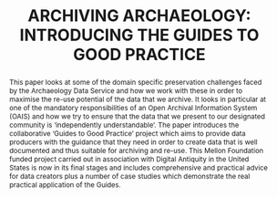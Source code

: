 ---
abstract: This paper looks at some of the domain specific preservation challenges
  faced by the Archaeology Data Service and how we work with these in order to maximise
  the re-use potential of the data that we archive. It looks in particular at one
  of the mandatory responsibilities of an Open Archival Information System (OAIS)
  and how we try to ensure that the data that we present to our designated community
  is ‘independently understandable’. The paper introduces the collaborative ‘Guides
  to Good Practice’ project which aims to provide data producers with the guidance
  that they need in order to create data that is well documented and thus suitable
  for archiving and re-use. This Mellon Foundation funded project carried out in association
  with Digital Antiquity in the United States is now in its final stages and includes
  comprehensive and practical advice for data creators plus a number of case studies
  which demonstrate the real practical application of the Guides.
creators:
- Mitcham, Jenny
- Niven, Kieron
- Richards, Julian
date: null
document_url: https://services.phaidra.univie.ac.at/api/object/o:185505/download
grand_parent: iPRES
institutions: []
keywords: []
landing_page_url: https://phaidra.univie.ac.at/o:185505
language: eng
layout: publication
license: CC BY-SA 2.0 AT
notes_url: null
parent: iPRES 2010
presentation_url: null
publication_type: paper
size: 504142
source_name: iPRES
title: 'ARCHIVING ARCHAEOLOGY: INTRODUCING THE GUIDES TO GOOD PRACTICE'
year: 2010
---